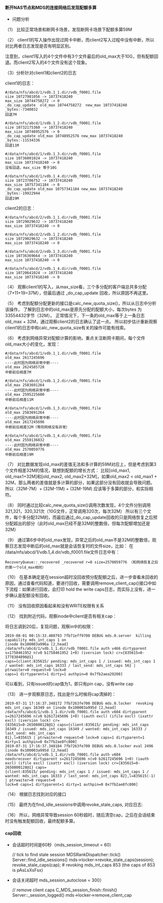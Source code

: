 #### 断开NAS节点和MDS的连接网络后发现配额多算

* 问题分析

（1）	比较正常场景和断网卡场景，发现断网卡场景下配额多算59M

（2）	client1的写入操作出现过网卡中断，而client2写入过程中没有中断，所以对比两者日志发现是否有明显区别。

注意到，client1写入的4个文件中有3个文件最后的old_max大于10G，但有配额回退。而client2写入的4个文件没有这个现象。

（3）分析针对client1和client2的日志

client1的日志：

```
#/data/nfs/abcd/1/vdb.1_1.dir/vdb_f0001.file
size 10727981056 -> 10737418240
max_size 10744758272 -> 0 
_do_cap_update  old_max 10744758272  new_max 10737418240 _bytes:-7340032
回退7M

#/data/nfs/abcd/1/vdb.1_2.dir/vdb_f0001.file
size 10732175360 -> 10737418240 
max_size 10748952576 -> 0 
_do_cap_update old_max 10748952576 new_max 10737418240  _bytes:-11534336
回退11M

#/data/nfs/abcd/1/vdb.1_3.dir/vdb_f0001.file
size 10736001024 -> 10737418240
max_size 10737418240 -> 0 
没有回退，max_size 等于10G

#/data/nfs/abcd/1/vdb.1_4.dir/vdb_f0001.file
size 10723786752 -> 10737418240
max_size 10757341184 -> 0 
_do_cap_update old_max 10757341184 new_max 10737418240  _bytes:-19922944
回退19M
```

client2的日志：

```
#/data/nfs/abcd/2/vdb.1_1.dir/vdb_f0001.file
size 10729029632 -> 10737418240
max_size 10737418240 -> 0 

#/data/nfs/abcd/2/vdb.1_2.dir/vdb_f0001.file
size 10729029632 -> 10737418240
max_size 10737418240 -> 0 

#/data/nfs/abcd/2/vdb.1_3.dir/vdb_f0001.file
size 10736369664 -> 10737418240
max_size 10737418240 -> 0 

#/data/nfs/abcd/2/vdb.1_4.dir/vdb_f0001.file
size 10720641024 -> 10737418240
max_size 10737418240 -> 0 
```

（4）	观察client1的写入，从max_size看，三个多分配的客户端总共多分配（7+11+19=37M），但最后通过 _do_cap_update 回收，所以原因不再这里。

（5）	考虑到配额分配更新的接口是calc_new_quota_size()，所以从日志中分析该操作，
了解到日志中的old_max是原先分配的配额大小，每次bytes 为33554432字节（32M）。
正常情况下，下一条的old_max等于上一条日志old_max + 32M，通过观察client2的日志确认了这一点。
所以初步估计重新观察client1的日志中和calc_new_quota_size有关的操作可能有线索。

（6）	考虑到网络异常对配额计算的影响，重点关注断网卡期间，每个文件old_max大小的变化，发现：

```
#/data/nfs/abcd/1/vdb.1_1.dir/vdb_f0001.file
old_max 2617245696
----此时因为网络异常中断----
old_max 2624585728
中断前后相差7M

#/data/nfs/abcd/1/vdb.1_2.dir/vdb_f0001.file
old_max 2583691264
----此时因为网络异常中断----
old_max 2595225600
中断前后相差11M

#/data/nfs/abcd/1/vdb.1_3.dir/vdb_f0001.file
old_max 2583691264
----此时因为网络异常中断----
old_max 2617245696
中断前后相差32M（等同网络没有异常）

#/data/nfs/abcd/1/vdb.1_4.dir/vdb_f0001.file
old_max 2550136832
----此时因为网络异常中断----
old_max 2570059776
中断前后相差19M
```

（7）	对比数据发现old_max的差值无法和多计算的59M对应上，但是考虑到第3个文件相差32M的情况，联想到配额的增长方式：
比较\[old_max1, old_max1+32M\]和\[old_max2, old_max2+32M\]，如果old_max2  < old_max1 + 32M，那么两者的差值就是多计算的部分，如果这部分没有回收就会导致问题。
所以（32M-7M）+ (32M-11M) + (32M-19M) 应该等于多算的部分，和实际相符。

（8）	同时通过比较calc_new_quota_size()调用次数发现，4个文件分别调用321,321，320,321次（10G文件，正常调用320次，每次32M）
所以有三个文件，每个多分配32M的，而最后通过_do_cap_update回收的只是网络恢复之后预分配超出的部分（此时old_max已经不是32M的整数倍，但每次配额增加还是32M）

（9）	通过第6步中的old_max发现，异常之后的old_max不是32M的整数倍，观察日志发现中断后的old_max就是会话恢复时的文件size，比如：
在 /data/nfs/abcd/1/vdb.1_4.dir/vdb_f0001.file文件日志中有：

    RecoveryQueue::_recovered _recovered r=0 size=2570059776 （和网络恢复之后的第一个old_max相同）

（10）	在基本确定是在session超时没回收预分配配额之后，进一步查看未回收的原因，通过查看代码知道，要进行回收，需要调用remove_client_cap()接口中如下流程：如果进行回收，会打印 hold the write caps日志，而实际上没有，进一步确认是配额没有回收。

（11）	没有回收原因看起来和没有WRITE权限有关系

（12）	找到附近代码，观察inode中client是否有相关cap：

将日志调到20后，复现问题，观察in中的权限：

```
2019-08-01 00:15:33.488793 7fb71eff9700 DEBUG mds.0.server  killing capability mds_int_caps 1 on 
[inode 0x100003a996a [2,head] /data/nfs/abcd/1/vdb.1_1.dir/vdb_f0001.file auth v466 dirtyparent s=1758461952 n(v0 b1758461952 1+0) (iversion lock) cr={835615=0- 
1778384896@1} 
caps={client:835615/ pending: mds_int_caps 1 / issued: mds_int_caps 1 / wanted: mds_int_caps 16333 / last_send: mds_int_caps 56} | ptrwaiter=0 request=0 lock=0 
caps=1 dirtyparent=1 dirty=1 authpin=0 0x7fb2aea29200]
```

可以看到，只有issued的cap值为1，即只有pin cap，没有write cap

（13）	进一步观察原日志，找出是什么时候将cap清掉的：

```
2019-07-31 17:16:37.348172 7fb7263fe700 DEBUG mds.0.locker  revoking mds_int_caps 16349 on [inode 0x100003a995d [2,head]         
/data/nfs/abcd/1/vdb.1_1.dir/vdb_f0001.file auth v604 dirtyparent s=2617245696 n(v0 b2617245696 1+0) (iauth excl) (ifile excl) (ixattr excl) (iversion lock) cr=    
{835615=0-2650800128@1} caps={client:835615/ pending: mds_int_caps 16349 / issued: mds_int_caps 16349 / wanted: mds_int_caps 16333 / last_send: mds_int_caps 
81},l=835615 | ptrwaiter=0 request=0 lock=0 caps=1 dirtyparent=1 dirty=1 authpin=0 0x7fb2ae8fc800]
2019-07-31 17:16:37.348184 7fb7263fe700 DEBUG mds.0.locker eval 2496 [inode 0x100003a995d [2,head] /data/nfs/abcd/1/vdb.1_1.dir/vdb_f0001.file auth v604 
needsrecover dirtyparent s=2617245696 n(v0 b2617245696 1+0) (iauth excl) (ifile excl) (ixattr excl) (iversion lock) cr={835615=0-2650800128@1} caps= 
{client:835615/ pending: mds_int_caps 1 / issued: mds_int_caps 1 / wanted: mds_int_caps 16333 / last_send: mds_int_caps 82},l=835615(-1) | ptrwaiter=0 request=0 
lock=0 caps=1 dirtyparent=1 dirty=1 authpin=0 0x7fb2ae8fc800]
```

（14）	根据日志找到对应的接口

（15）	最终为在find_idle_sessions中调用revoke_stale_caps, 对应日志:

（16）	所以，网络异常导致session 60秒超时，随后清空cap，之后在会话结束时没有触发配额回收，最终配额多算。


#### cap回收

* 会话超时时间是60秒（mds_session_timeout = 60）

    // tick to find stale session
    MDSRankDispatcher::tick()
        Server::find_idle_sessions()
            mds->locker->revoke_stale_caps(session);
                revoke_stale_caps(cap); # revoking mds_int_caps 853 (the caps of 853 is pAsLsXsFsx)

* 会话关闭超时  mds_session_autoclose = 300）

    // remove client caps
    C_MDS_session_finish::finish()
        Server::_session_logged()
            mds->locker->remove_client_cap
